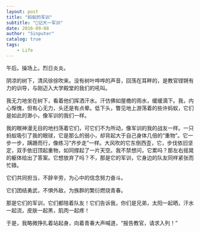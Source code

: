 ```yaml
---
layout: post
title: "蚂蚁的军训"
subtitle: "记大一军训"
date: 2016-09-08
author: "Sinputer"
catalog: true
tags: 
    - Life
---
```


午后。操场上。烈日炎炎。  

阴凉的树下，清风徐徐吹来。没有树叶哗哗的声音，回荡在耳畔的，是教官铿锵有力的训导，与刚迈入大学殿堂的我们的吼叫。  

我无力地坐在树下，看着他们挥洒汗水。汗仿佛如屋檐的雨水，缓缓滴下。我，内心惭愧，但有心无力，头还是有点晕。低下头，瞥见地上游荡着的些许蚂蚁，它们是如此的渺小，像军训的我们一样。  

我的眼神漫无目的地扫荡着它们，可它们不为所动，像军训的我的战友一样。一只蚂蚁吸引了我的眼球，它是那么的弱小，却背起大于自己身体几倍的“重物”。它一步一步，蹒跚而行，像练习“齐步走”一样。大风吹的它东倒西歪，它，步伐依旧坚定，双手依旧顶起重物，如同撑起了一片天空。我不禁想问，它累吗？那左右摇晃的躯体给出了答案。它想放弃了吗？不，那是它的军训，它身边的队友同样紧张而忙碌。  

它们共同担当，不辞辛劳，为心中的信念努力奋斗。  

它们团结勇武，不惧外敌，为族群的繁衍燃烧青春。  

那是它们的军训，它们都陪着队友！它们告诉我，你们是兄弟，太阳一起晒，汗水一起流，皮肤一起黑，肌肉一起疼！  

于是，我略微挣扎着站起身，向着青春大声喊道，“报告教官，请求入列！”  
